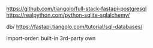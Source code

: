 https://github.com/tiangolo/full-stack-fastapi-postgresql
https://realpython.com/python-sqlite-sqlalchemy/

db/
    https://fastapi.tiangolo.com/tutorial/sql-databases/

import-order:
    built-in
    3rd-party
    own
